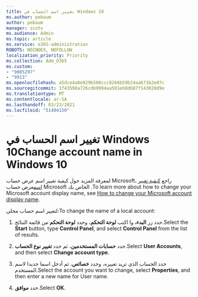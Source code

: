 ```yaml
---
title: تغيير اسم الحساب في Windows 10
ms.author: pebaum
author: pebaum
manager: scotv
ms.audience: Admin
ms.topic: article
ms.service: o365-administration
ROBOTS: NOINDEX, NOFOLLOW
localization_priority: Priority
ms.collection: Adm_O365
ms.custom:
- "9005297"
- "9913"
ms.openlocfilehash: a5dce4a8e929b580ccc8266b59b24aa671b2e07c
ms.sourcegitcommit: 1f43598a726cdb9904aa501eb8db87f143020d9e
ms.translationtype: MT
ms.contentlocale: ar-SA
ms.lasthandoff: 03/23/2021
ms.locfileid: "51404150"
---
```

# <a name="change-account-name-in-windows-10"></a><span data-ttu-id="d69bc-102">تغيير اسم الحساب في Windows 10</span><span class="sxs-lookup"><span data-stu-id="d69bc-102">Change account name in Windows 10</span></span>

<span data-ttu-id="d69bc-103">لمعرفة المزيد حول كيفية تغيير اسم عرض حساب Microsoft، راجع [كيفية تغيير اسم](https://support.microsoft.com/account-billing/how-to-change-your-microsoft-account-display-name-917b1d70-5915-d04e-243a-a618f96ef1d5)عرض حساب Microsoft الخاص بك .</span><span class="sxs-lookup"><span data-stu-id="d69bc-103">To learn more about how to change your Microsoft account display name, see [How to change your Microsoft account display name](https://support.microsoft.com/account-billing/how-to-change-your-microsoft-account-display-name-917b1d70-5915-d04e-243a-a618f96ef1d5).</span></span>

<span data-ttu-id="d69bc-104">لتغيير اسم حساب محلي:</span><span class="sxs-lookup"><span data-stu-id="d69bc-104">To change the name of a local account:</span></span>

1. <span data-ttu-id="d69bc-105">حدد زر **البدء،** وا اكتب **لوحة التحكم**، وحدد **لوحة التحكم** من قائمة النتائج.</span><span class="sxs-lookup"><span data-stu-id="d69bc-105">Select the **Start** button, type **Control Panel**, and select **Control Panel** from the list of results.</span></span>

1. <span data-ttu-id="d69bc-106">حدد **حسابات المستخدمين**، ثم حدد **تغيير نوع الحساب**.</span><span class="sxs-lookup"><span data-stu-id="d69bc-106">Select **User Accounts**, and then select **Change account type**.</span></span>

1. <span data-ttu-id="d69bc-107">حدد الحساب الذي تريد تغييره، وحدد **خصائص**، ثم أدخل اسما جديدا لاسم المستخدم.</span><span class="sxs-lookup"><span data-stu-id="d69bc-107">Select the account you want to change, select **Properties**, and then enter a new name for User name.</span></span>

1. <span data-ttu-id="d69bc-108">حدد **موافق**.</span><span class="sxs-lookup"><span data-stu-id="d69bc-108">Select **OK**.</span></span>

